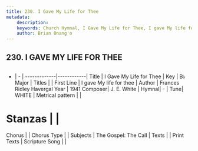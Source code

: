 ```yaml
---
title: 230. I Gave My Life for Thee
metadata:
    description: 
    keywords: Church Hymnal, I Gave My Life for Thee, I gave My life for thee, 
    author: Brian Onang'o
---
```



## 230. I GAVE MY LIFE FOR THEE

```txt

```

- |   -  |
-------------|------------|
Title | I Gave My Life for Thee |
Key | B♭ Major |
Titles |  |
First Line | I gave My life for thee |
Author | Frances Ridley Havergal
Year | 1941
Composer| J. E. White |
Hymnal|  - |
Tune| WHITE |
Metrical pattern | |
# Stanzas |  |
Chorus |  |
Chorus Type |  |
Subjects | The Gospel: The Call |
Texts |  |
Print Texts | 
Scripture Song |  |
  

